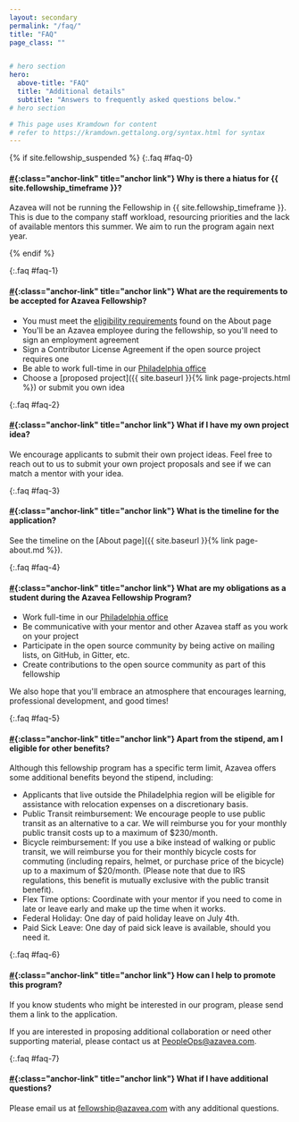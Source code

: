 ```yaml
---
layout: secondary
permalink: "/faq/"
title: "FAQ"
page_class: ""


# hero section
hero:
  above-title: "FAQ"
  title: "Additional details"
  subtitle: "Answers to frequently asked questions below."
# hero section

# This page uses Kramdown for content
# refer to https://kramdown.gettalong.org/syntax.html for syntax
---
```


{% if site.fellowship_suspended %}
{:.faq #faq-0}
#### [#](#faq-0){:class="anchor-link" title="anchor link"} Why is there a hiatus for {{ site.fellowship_timeframe }}?
Azavea will not be running the Fellowship in {{ site.fellowship_timeframe }}. This is due to the company staff workload, resourcing priorities and the lack of available mentors this summer. We aim to run the program again next year.

{% endif %}


{:.faq #faq-1}
#### [#](#faq-1){:class="anchor-link" title="anchor link"} What are the requirements to be accepted for Azavea Fellowship?
- You must meet the <a href="/about">eligibility requirements</a> found on the About page
- You'll be an Azavea employee during the fellowship, so you'll need to sign an employment agreement
- Sign a Contributor License Agreement if the open source project requires one
- Be able to work full-time in our <a href="https://azavea.com/directions">Philadelphia office</a>
- Choose a [proposed project]({{ site.baseurl }}{% link page-projects.html %}) or submit you own idea

{:.faq #faq-2}
#### [#](#faq-2){:class="anchor-link" title="anchor link"} What if I have my own project idea?
We encourage applicants to submit their own project ideas. Feel free to reach out to us to submit your own project proposals and see if we can match a mentor with your idea.

{:.faq #faq-3}
#### [#](#faq-3){:class="anchor-link" title="anchor link"} What is the timeline for the application?
See the timeline on the [About page]({{ site.baseurl }}{% link page-about.md %}).

{:.faq #faq-4}
#### [#](#faq-4){:class="anchor-link" title="anchor link"} What are my obligations as a student during the Azavea Fellowship Program?
- Work full-time in our <a href="https://azavea.com/directions">Philadelphia office</a>
- Be communicative with your mentor and other Azavea staff as you work on your project
- Participate in the open source community by being active on mailing lists, on GitHub, in Gitter, etc.
- Create contributions to the open source community as part of this fellowship

We also hope that you'll embrace an atmosphere that encourages learning, professional development, and good times!

{:.faq #faq-5}
#### [#](#faq-5){:class="anchor-link" title="anchor link"} Apart from the stipend, am I eligible for other benefits?
Although this fellowship program has a specific term limit, Azavea offers some additional benefits beyond the stipend, including:
- Applicants that live outside the Philadelphia region will be eligible for assistance with relocation expenses on a discretionary basis.
- Public Transit reimbursement: We encourage people to use public transit as an alternative to a car. We will reimburse you for your monthly public transit costs up to a maximum of $230/month.
- Bicycle reimbursement: If you use a bike instead of walking or public transit, we will reimburse you for their monthly bicycle costs for commuting (including repairs, helmet, or purchase price of the bicycle) up to a maximum of $20/month. (Please note that due to IRS regulations, this benefit is mutually exclusive with the public transit benefit).
- Flex Time options: Coordinate with your mentor if you need to come in late or leave early and make up the time when it works.
- Federal Holiday: One day of paid holiday leave on July 4th.
- Paid Sick Leave: One day of paid sick leave is available, should you need it.

{:.faq #faq-6}
#### [#](#faq-6){:class="anchor-link" title="anchor link"} How can I help to promote this program?
If you know students who might be interested in our program, please send them a link to the application.

If you are interested in proposing additional collaboration or need other supporting material, please contact us at <PeopleOps@azavea.com>.


{:.faq #faq-7}
#### [#](#faq-7){:class="anchor-link" title="anchor link"} What if I have additional questions?
Please email us at <fellowship@azavea.com> with any additional questions.

